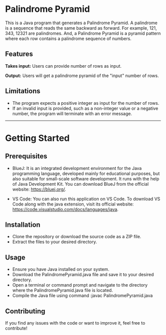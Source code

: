 # **Palindrome Pyramid**

This is a Java program that generates a Palindrome Pyramid. A palindrome is a sequence that reads the same backward as forward. For example, 121, 343, 12321 are palindromes. And, a Palindrome Pyramid is a pyramid pattern where each row contains a palindrome sequence of numbers. 

## **Features**

**Takes input:** Users can provide number of rows as input.

**Output:** Users will get a palindrome pyramid of the "input" number of rows.

## **Limitations**
* The program expects a positive integer as input for the number of rows.
* If an invalid input is provided, such as a non-integer value or a negative number, the program will terminate with an error message.
____________________________________________________________________________________________________________________________________________________________________

# **Getting Started**

## **Prerequisites**
* BlueJ: It is an integrated development environment for the Java programming language, developed mainly for educational purposes, but also suitable for small-scale software development. It runs with the help of Java Development Kit. You can download BlueJ from the official website: https://bluej.org/.

* VS Code: You can also run this application on VS Code. To download VS Code along with the java extension, visit its official website: https://code.visualstudio.com/docs/languages/java.

## **Installation**
* Clone the repository or download the source code as a ZIP file.
* Extract the files to your desired directory.

## **Usage**
* Ensure you have Java installed on your system.
* Download the PalindromePyramid.java file and save it to your desired directory.
* Open a terminal or command prompt and navigate to the directory where the PalindromePyramid.java file is located.
* Compile the Java file using command :javac PalindromePyramid.java

## **Contributing**

If you find any issues with the code or want to improve it, feel free to contribute! 

